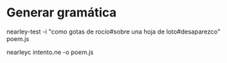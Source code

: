 # Generar gramática
nearley-test -i "como gotas de rocío#sobre una hoja de loto#desaparezco" poem.js

nearleyc intento.ne -o poem.js
